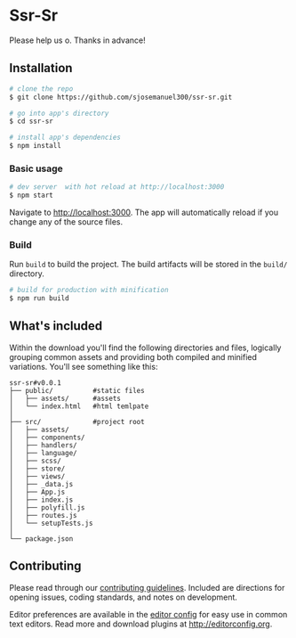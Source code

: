 # Ssr-Sr

Please help us o. Thanks in advance!

## Installation

``` bash
# clone the repo
$ git clone https://github.com/sjosemanuel300/ssr-sr.git

# go into app's directory
$ cd ssr-sr

# install app's dependencies
$ npm install
```

### Basic usage

``` bash
# dev server  with hot reload at http://localhost:3000
$ npm start
```

Navigate to [http://localhost:3000](http://localhost:3000). The app will automatically reload if you change any of the source files.

### Build

Run `build` to build the project. The build artifacts will be stored in the `build/` directory.

```bash
# build for production with minification
$ npm run build
```

## What's included

Within the download you'll find the following directories and files, logically grouping common assets and providing both compiled and minified variations. You'll see something like this:

```
ssr-sr#v0.0.1
├── public/          #static files
│   ├── assets/      #assets
│   └── index.html   #html temlpate
│
├── src/             #project root
│   ├── assets/  
│   ├── components/  
│   ├── handlers/  
│   ├── language/
│   ├── scss/      
│   ├── store/
│   ├── views/     
│   ├── _data.js
│   ├── App.js
│   ├── index.js
│   ├── polyfill.js
│   ├── routes.js
│   └── setupTests.js
│
└── package.json
```

## Contributing

Please read through our [contributing guidelines](https://github.com/coreui/coreui-free-react-admin-template/blob/master/CONTRIBUTING.md). Included are directions for opening issues, coding standards, and notes on development.

Editor preferences are available in the [editor config](https://github.com/coreui/coreui-free-react-admin-template/blob/master/.editorconfig) for easy use in common text editors. Read more and download plugins at <http://editorconfig.org>.
